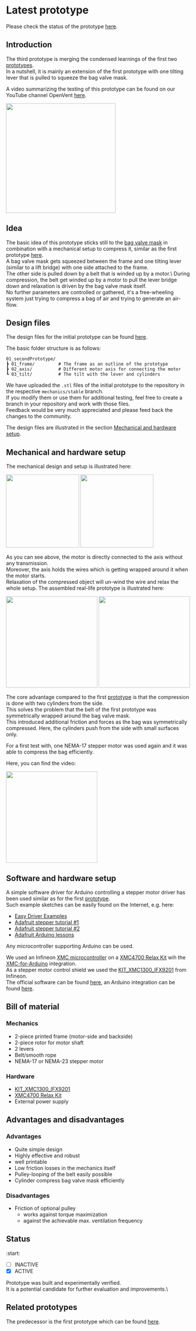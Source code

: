 # Latest prototype

Please check the status of the prototype [here](#status).

## Introduction

The third prototype is merging the condensed learnings of the first two [prototypes](./README.md).\
In a nutshell, it is mainly an extension of the first prototype with one tilting lever that is pulled to squeeze the bag valve mask.

A video summarizing the testing of this prototype can be found on our YouTube channel OpenVent [here]().

<a href="https://www.youtube.com/watch?v=z1eN3fDKDu0"><img src="https://img.youtube.com/vi/z1eN3fDKDu0/0.jpg" width="300px"></a>

## Idea

The basic idea of this prototype sticks still to the [bag valve mask](https://en.wikipedia.org/wiki/Bag_valve_mask) in combination with a mechanical setup to compress it, similar as the first prototype [here](./prototype1st.md).\
A bag valve mask gets squeezed between the frame and one tilting lever (similar to a lift bridge) with one side attached to the frame.\
The other side is pulled down by a belt that is winded up by a motor.\ 
During compression, the belt get winded up by a motor to pull the lever bridge down and relaxation is driven by the bag valve mask itself.\
No further parameters are controlled or gathered, it's a free-wheeling system just trying to compress a bag of air and trying to generate an air-flow.

## Design files

The design files for the initial prototype can be found [here](https://github.com/mhollfelder/openvent/tree/mechanics/stable/mechanics/00_prototypes/02_thirdPrototype).

The basic folder structure is as follows:

```console
01_secondPrototype/
┣ 01_frame/         # The frame as an outline of the prototype
┣ 02_axis/          # Different motor axis for connecting the motor
┗ 03_tilt/          # The tilt with the lever and cylinders
```

We have uploaded the `.stl` files of the initial prototype to the repository in the respective `mechanics/stable` branch.\
If you modify them or use them for additional testing, feel free to create a branch in your repository and work with those files.\
Feedback would be very much appreciated and please feed back the changes to the community.

The design files are illustrated in the section [Mechanical and hardware setup](#mechanical-and-hardware-setup). 

## Mechanical and hardware setup

The mechanical design and setup is illustrated here:

<p>
  <img src="https://raw.githubusercontent.com/mhollfelder/openvent/assets/docs/assets/2rdprototype/v3_design_explosion.jpeg" height="200px">
  <img src="https://raw.githubusercontent.com/mhollfelder/openvent/assets/docs/assets/3rdprototype/v3_design_assembled.jpeg" height="200px">
</p>

As you can see above, the motor is directly connected to the axis without any transmission.\
Moreover, the axis holds the wires which is getting wrapped around it when the motor starts.\
Relaxation of the compressed object will un-wind the wire and relax the whole setup. The assembled real-life prototype is illustrated here:

<p>
  <img src="https://raw.githubusercontent.com/mhollfelder/openvent/assets/docs/assets/3rdprototype/v3_assembled_test_relaxed.jpeg" height="250px">
  <img src="https://raw.githubusercontent.com/mhollfelder/openvent/assets/docs/assets/3rdprototype/v3_assembled_test_compressed.jpeg" height="250px">
</p>

The core advantage compared to the first [prototype](./prototype1st.md) is that the compression is done with two cylinders from the side.\
This solves the problem that the belt of the first prototype was symmetrically wrapped around the bag valve mask.\
This introduced additional friction and forces as the bag was symmetrically compressed. Here, the cylinders push from the side with small surfaces only.

For a first test with, one NEMA-17 stepper motor was used again and it was able to compress the bag efficiently.

Here, you can find the video:

<a href="https://www.youtube.com/watch?v=z1eN3fDKDu0"><img src="https://img.youtube.com/vi/z1eN3fDKDu0/0.jpg" width="250px"></a>

## Software and hardware setup

A simple software driver for Arduino controlling a stepper motor driver has been used similar as for the first [prototype](./prototype1st.md).\
Such example sketches can be easily found on the Internet, e.g. here:

* [Easy Driver Examples](https://www.schmalzhaus.com/EasyDriver/Examples/EasyDriverExamples.html)
* [Adafruit stepper tutorial #1](https://learn.adafruit.com/adafruit-motor-shield/using-stepper-motors)
* [Adafruit stepper tutorial #2](https://learn.adafruit.com/adafruit-motor-shield-v2-for-arduino/using-stepper-motors)
* [Adafruit Arduino lessons](https://learn.adafruit.com/adafruit-arduino-lesson-16-stepper-motors)

Any microcontroller supporting Arduino can be used.

We used an Infineon [XMC microcontroller](https://www.infineon.com/cms/en/product/microcontroller/32-bit-industrial-microcontroller-based-on-arm-cortex-m/) on a [XMC4700 Relax Kit](https://github.com/Infineon/XMC-for-Arduino/wiki/XMC4700-Relax-Kit) wih the [XMC-for-Arduino](https://github.com/Infineon/XMC-for-Arduino) integration.\
As a stepper motor control shield we used the [KIT_XMC1300_IFX9201](https://www.infineon.com/cms/en/product/evaluation-boards/kit_xmc1300_ifx9201/) from Infineon.\
The official software can be found [here](https://www.infineon.com/cms/en/product/evaluation-boards/kit_xmc1300_ifx9201/#!tools), an Arduino integration can be found [here](https://github.com/Infineon/Stepper-Motor-Shield-IFX9201-XMC1300).

## Bill of material

### Mechanics

* 2-piece printed frame (motor-side and backside) 
* 2-piece rotor for motor shaft
* 2 levers
* Belt/smooth rope 
* NEMA-17 or NEMA-23 stepper motor

### Hardware

* [KIT_XMC1300_IFX9201](https://www.infineon.com/cms/en/product/evaluation-boards/kit_xmc1300_ifx9201/)
* [XMC4700 Relax Kit](https://github.com/Infineon/XMC-for-Arduino/wiki/XMC4700-Relax-Kit)
* External power supply

## Advantages and disadvantages

### Advantages

* Quite simple design 
* Highly effective and robust
* well printable
* Low friction losses in the mechanics itself 
* Pulley-looping of the belt easily possible
* Cylinder compress bag valve mask efficiently

### Disadvantages

* Friction of optional pulley 
  * works against torque maximization
  * against the achievable max. ventilation frequency 

## Status

:start:

* [ ] INACTIVE
* [X] ACTIVE

Prototype was built and experimentally verified.\
It is a potential candidate for further evaluation and improvements.\

## Related prototypes

The predecessor is the first prototype which can be found [here](./prototype1st.md).